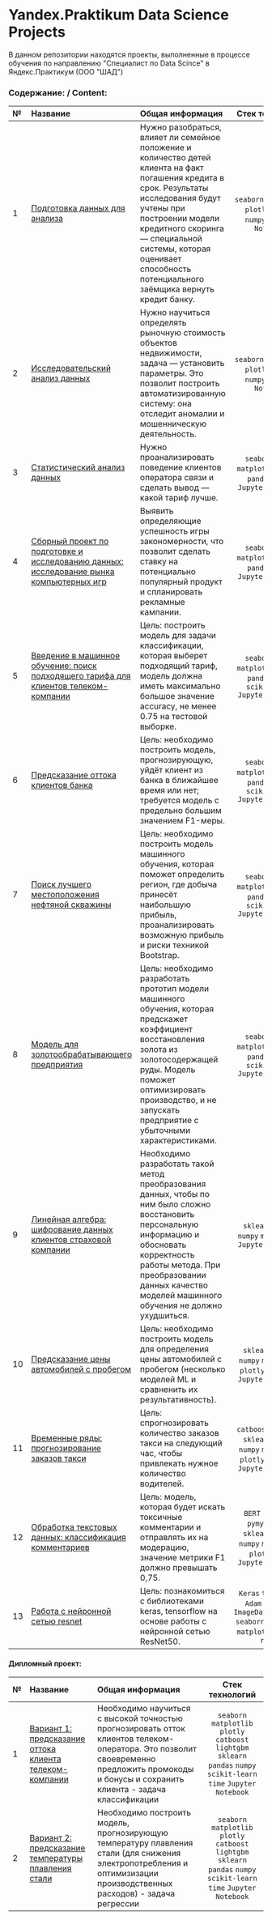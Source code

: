 

# Yandex.Praktikum Data Science Projects
В данном репозитории находятся проекты, выполненные в процессе обучения по направлению 
"Специалист по Data Scince" в Яндекс.Практикум (ООО "ШАД")


### Содержание: / Content:
|№| Название | Общая информация | Стек технологий |
|:---|:-------------------|:----------------------------------------------------------|:-----------:|
|1  |[Подготовка данных для анализа](https://github.com/annapavlovads/yandex_praktikum/blob/main/1_data_preprocessing/1_data_preprocessing.ipynb)<br> | Нужно разобраться, влияет ли семейное положение и количество детей клиента на факт погашения кредита в срок. Результаты исследования будут учтены при построении модели кредитного скоринга — специальной системы, которая оценивает способность потенциального заёмщика вернуть кредит банку. |`seaborn` `matplotlib` `plotly` `pandas` `numpy` `Jupyter Notebook`|
|2  |[Исследовательский анализ данных](https://github.com/annapavlovads/yandex_praktikum/blob/main/2_data_exploration/2_data_exploration_revised.ipynb)<br> | Нужно научиться определять рыночную стоимость объектов недвижимости, задача — установить параметры. Это позволит построить автоматизированную систему: она отследит аномалии и мошенническую деятельность. |`seaborn` `matplotlib` `plotly` `pandas` `numpy` `Jupyter Notebook`|
|3  |[Статистический анализ данных](https://github.com/annapavlovads/yandex_praktikum/blob/main/3_statistical_data_analysis/3_statistical_data_analysis.ipynb)<br> | Нужно проанализировать поведение клиентов оператора связи и сделать вывод — какой тариф лучше. |`seaborn` `scipy` `matplotlib` `plotly` `pandas` `numpy` `Jupyter Notebook`|
|4  |[Сборный проект по подготовке и исследованию данных: исследование рынка компьютерных игр](https://github.com/annapavlovads/yandex_praktikum/blob/main/4_game_investigation/4_game_investigation.ipynb)<br> | Выявить определяющие успешность игры закономерности, что позволит сделать ставку на потенциально популярный продукт и спланировать рекламные кампании. |`seaborn` `scipy` `matplotlib` `plotly` `pandas` `numpy` `Jupyter Notebook`|
|5  |[Введение в машинное обучение: поиск подходящего тарифа для клиентов телеком-компании](https://github.com/annapavlovads/yandex_praktikum/blob/main/5_ml_introduction/5_ml_introduction.ipynb)<br> | Цель: построить модель для задачи классификации, которая выберет подходящий тариф, модель должна иметь максимально большое значение accuracy, не менее 0.75 на тестовой выборке. |`seaborn` `scipy` `matplotlib` `plotly` `pandas` `numpy` `scikit-learn` `Jupyter Notebook`|
|6  |[Предсказание оттока клиентов банка](https://github.com/annapavlovads/yandex_praktikum/blob/main/6_bank_client_leaving_prediction/6_ml_bank_client_leaving_prediction.ipynb)<br> | Цель: необходимо построить модель, прогнозирующую, уйдёт клиент из банка в ближайшее время или нет; требуется модель с предельно большим значением F1-меры. |`seaborn` `scipy` `matplotlib` `plotly` `pandas` `numpy` `scikit-learn` `Jupyter Notebook`|
|7  |[Поиск лучшего местоположения нефтяной скважины](https://github.com/annapavlovads/yandex_praktikum/blob/main/7_lr_bootstrap_oil_model/7_lr_bootstrap_oil_model.ipynb)<br> | Цель: необходимо построить модель машинного обучения, которая поможет определить регион, где добыча принесёт наибольшую прибыль, проанализировать возможную прибыль и риски техникой Bootstrap. |`seaborn` `scipy` `matplotlib` `plotly` `pandas` `numpy` `scikit-learn` `Jupyter Notebook`|
|8  |[Модель для золотообрабатывающего предприятия](https://github.com/annapavlovads/yandex_praktikum/blob/main/8_gold_industry_model/8_gold_industry.ipynb)<br> | Цель: необходимо разработать прототип модели машинного обучения, которая предскажет коэффициент восстановления золота из золотосодержащей руды. Модель поможет оптимизировать производство, и не запускать предприятие с убыточными характеристиками. |`seaborn` `scipy` `matplotlib` `plotly` `pandas` `numpy` `scikit-learn` `Jupyter Notebook`|
|9  |[Линейная алгебра: шифрование данных клиентов страховой компании](https://github.com/annapavlovads/yandex_praktikum/blob/main/9_linear_algebra/9_linear_algebra.ipynb)<br> | Необходимо разработать такой метод преобразования данных, чтобы по ним было сложно восстановить персональную информацию и обосновать корректность работы метода. При преобразовании данных качество моделей машинного обучения не должно ухудшиться. |`sklearn` `pandas` `numpy` `math` `linalg` `Jupyter Notebook`|
|10  |[Предсказание цены автомобилей с пробегом](https://github.com/annapavlovads/yandex_praktikum/blob/main/10_car_price_prediction/10_car_price_prediction.ipynb)<br> | Цель: необходимо построить модель для определения цены автомобилей с пробегом (несколько моделей МL и сравненить их результативность). |`sklearn` `pandas` `numpy` `matplotlib` `plotly` `math` `time` `Jupyter Notebook`|
|11  |[Временные ряды: прогнозирование заказов такси](https://github.com/annapavlovads/yandex_praktikum/blob/main/11_time_series/11_time_series.ipynb)<br> | Цель: спрогнозировать количество заказов такси на следующий час, чтобы привлекать нужное количество водителей. |`catboost` `lightgbm` `sklearn` `pandas` `numpy` `matplotlib` `plotly` `math` `time` `Jupyter Notebook`|
|12  |[Обработка текстовых данных: классификация комментариев](https://github.com/annapavlovads/yandex_praktikum/blob/main/12_text/12_text.ipynb)<br> | Цель: модель, которая будет искать токсичные комментарии и отправлять их на модерацию, значение метрики F1 должно превышать 0,75. |`BERT` `spacy` `SVC` `pymystem3` `re` `sklearn` `pandas` `numpy` `matplotlib` `plotly` `math` `Jupyter Notebook`|
|13  |[Работа с нейронной сетью resnet](https://github.com/annapavlovads/yandex_praktikum/tree/main/13_resnet)<br> | Цель: познакомиться с библиотеками keras, tensorflow на основе работы с нейронной сетью ResNet50. |`Keras` `tensorflow` `Adam` `ResNet50` `ImageDataGenerator` `seaborn` `PIL` `pandas` `matplotlib` `plotly` `numpy`|

#### Дипломный проект: 
|№| Название | Общая информация | Стек технологий |
|:---|:-------------------|:----------------------------------------------------------|:-----------:|
|1  |[Вариант 1: предсказание оттока клиента телеком-компании](https://github.com/annapavlovads/yandex_praktikum/blob/main/14_1_final_project_telecom/YandexDiploma_first_variant_telecom.ipynb)<br> | Необходимо научиться с высокой точностью прогнозировать отток клиентов телеком-оператора. Это позволит своевременно предложить промокоды и бонусы и сохранить клиента - задача классификации |`seaborn` `matplotlib` `plotly` `catboost` `lightgbm` `sklearn` `pandas` `numpy` `scikit-learn` `time` `Jupyter Notebook`|
|2  |[Вариант 2: предсказание температуры плавления стали](https://github.com/annapavlovads/yandex_praktikum/blob/main/14_2_final_project_steel/YandexDiploma%20_steel.ipynb)<br> | Необходимо построить модель, прогнозирующую температуру плавления стали (для снижения электропотребления и оптимизизации производственных расходов) - задача регрессии |`seaborn` `matplotlib` `plotly` `catboost` `lightgbm` `sklearn` `pandas` `numpy` `scikit-learn` `time` `Jupyter Notebook`|

